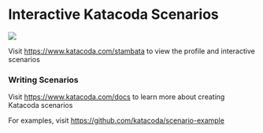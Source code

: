 # Interactive Katacoda Scenarios

[![](http://shields.katacoda.com/katacoda/stambata/count.svg)](https://www.katacoda.com/stambata "Get your profile on Katacoda.com")

Visit https://www.katacoda.com/stambata to view the profile and interactive scenarios

### Writing Scenarios
Visit https://www.katacoda.com/docs to learn more about creating Katacoda scenarios

For examples, visit https://github.com/katacoda/scenario-example
